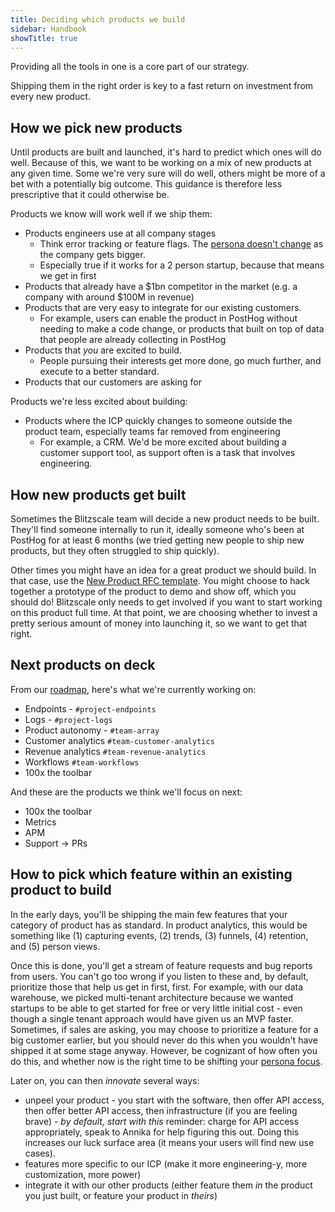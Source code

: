 ```yaml
---
title: Deciding which products we build
sidebar: Handbook
showTitle: true
---
```

Providing all the tools in one is a core part of our strategy.

Shipping them in the right order is key to a fast return on investment from every new product.

## How we pick new products

Until products are built and launched, it's hard to predict which ones will do well. Because of this, we want to be working on a mix of new products at any given time. Some we're very sure will do well, others might be more of a bet with a potentially big outcome. This guidance is therefore less prescriptive that it could otherwise be.

Products we know will work well if we ship them:
- Products engineers use at all company stages
  - Think error tracking or feature flags. The [persona doesn't change](/handbook/who-we-build-for#our-current-persona) as the company gets bigger.
  - Especially true if it works for a 2 person startup, because that means we get in first
- Products that already have a $1bn competitor in the market (e.g. a company with around $100M in revenue)
- Products that are very easy to integrate for our existing customers. 
  - For example, users can enable the product in PostHog without needing to make a code change, or products that built on top of data that people are already collecting in PostHog
- Products that _you_ are excited to build. 
  - People pursuing their interests get more done, go much further, and execute to a better standard.
- Products that our customers are asking for

Products we're less excited about building:
- Products where the ICP quickly changes to someone outside the product team, especially teams far removed from engineering
  - For example, a CRM. We'd be more excited about building a customer support tool, as support often is a task that involves engineering.

## How new products get built

Sometimes the Blitzscale team will decide a new product needs to be built. They'll find someone internally to run it, ideally someone who's been at PostHog for at least 6 months (we tried getting new people to ship new products, but they often struggled to ship quickly).

Other times you might have an idea for a great product we should build. In that case, use the [New Product RFC template](https://github.com/PostHog/product-internal/blob/main/requests-for-comments/templates/request-for-comments-new-product.md). You might choose to hack together a prototype of the product to demo and show off, which you should do! Blitzscale only needs to get involved if you want to start working on this product full time. At that point, we are choosing whether to invest a pretty serious amount of money into launching it, so we want to get that right.

## Next products on deck

From our [roadmap](/roadmap), here's what we're currently working on:

- Endpoints - `#project-endpoints`
- Logs - `#project-logs`
- Product autonomy - `#team-array`
- Customer analytics `#team-customer-analytics`
- Revenue analytics `#team-revenue-analytics`
- Workflows `#team-workflows`
- 100x the toolbar

And these are the products we think we'll focus on next:
- 100x the toolbar
- Metrics
- APM
- Support -> PRs

## How to pick which feature within an existing product to build

In the early days, you'll be shipping the main few features that your category of product has as standard. In product analytics, this would be something like (1) capturing events, (2) trends, (3) funnels, (4) retention, and (5) person views.

Once this is done, you'll get a stream of feature requests and bug reports from users. You can't go too wrong if you listen to these and, by default, prioritize those that help us get in first, first. For example, with our data warehouse, we picked multi-tenant architecture because we wanted startups to be able to get started for free or very little initial cost - even though a single tenant approach would have given us an MVP faster. Sometimes, if sales are asking, you may choose to prioritize a feature for a big customer earlier, but you should never do this when you wouldn't have shipped it at some stage anyway. However, be cognizant of how often you do this, and whether now is the right time to be shifting your [persona focus](/handbook/who-we-build-for#our-current-persona). 

Later on, you can then _innovate_ several ways:

* unpeel your product - you start with the software, then offer API access, then offer better API access, then infrastructure (if you are feeling brave) - *by default, start with this* reminder: charge for API access appropriately, speak to Annika for help figuring this out. Doing this increases our luck surface area (it means your users will find new use cases).
* features more specific to our ICP (make it more engineering-y, more customization, more power)
* integrate it with our other products (either feature them _in_ the product you just built, or feature your product in _theirs_)

